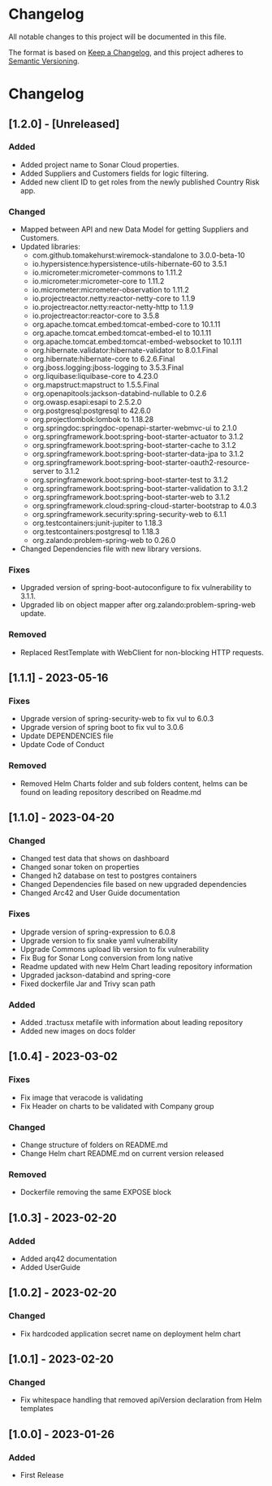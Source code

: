 # Changelog

All notable changes to this project will be documented in this file.

The format is based on [Keep a Changelog](https://keepachangelog.com/en/1.0.0/),
and this project adheres to [Semantic Versioning](https://semver.org/spec/v2.0.0.html).


# Changelog

## [1.2.0] - [Unreleased]

### Added
- Added project name to Sonar Cloud properties.
- Added Suppliers and Customers fields for logic filtering.
- Added new client ID to get roles from the newly published Country Risk app.

### Changed
- Mapped between API and new Data Model for getting Suppliers and Customers.
- Updated libraries:
  - com.github.tomakehurst:wiremock-standalone to 3.0.0-beta-10
  - io.hypersistence:hypersistence-utils-hibernate-60 to 3.5.1
  - io.micrometer:micrometer-commons to 1.11.2
  - io.micrometer:micrometer-core to 1.11.2
  - io.micrometer:micrometer-observation to 1.11.2
  - io.projectreactor.netty:reactor-netty-core to 1.1.9
  - io.projectreactor.netty:reactor-netty-http to 1.1.9
  - io.projectreactor:reactor-core to 3.5.8
  - org.apache.tomcat.embed:tomcat-embed-core to 10.1.11
  - org.apache.tomcat.embed:tomcat-embed-el to 10.1.11
  - org.apache.tomcat.embed:tomcat-embed-websocket to 10.1.11
  - org.hibernate.validator:hibernate-validator to 8.0.1.Final
  - org.hibernate:hibernate-core to 6.2.6.Final
  - org.jboss.logging:jboss-logging to 3.5.3.Final
  - org.liquibase:liquibase-core to 4.23.0
  - org.mapstruct:mapstruct to 1.5.5.Final
  - org.openapitools:jackson-databind-nullable to 0.2.6
  - org.owasp.esapi:esapi to 2.5.2.0
  - org.postgresql:postgresql to 42.6.0
  - org.projectlombok:lombok to 1.18.28
  - org.springdoc:springdoc-openapi-starter-webmvc-ui to 2.1.0
  - org.springframework.boot:spring-boot-starter-actuator to 3.1.2
  - org.springframework.boot:spring-boot-starter-cache to 3.1.2
  - org.springframework.boot:spring-boot-starter-data-jpa to 3.1.2
  - org.springframework.boot:spring-boot-starter-oauth2-resource-server to 3.1.2
  - org.springframework.boot:spring-boot-starter-test to 3.1.2
  - org.springframework.boot:spring-boot-starter-validation to 3.1.2
  - org.springframework.boot:spring-boot-starter-web to 3.1.2
  - org.springframework.cloud:spring-cloud-starter-bootstrap to 4.0.3
  - org.springframework.security:spring-security-web to 6.1.1
  - org.testcontainers:junit-jupiter to 1.18.3
  - org.testcontainers:postgresql to 1.18.3
  - org.zalando:problem-spring-web to 0.26.0
- Changed Dependencies file with new library versions.


### Fixes
- Upgraded version of spring-boot-autoconfigure to fix vulnerability to 3.1.1.
- Upgraded lib on object mapper after org.zalando:problem-spring-web update.

### Removed
- Replaced RestTemplate with WebClient for non-blocking HTTP requests.


## [1.1.1] -  2023-05-16

### Fixes

- Upgrade version of spring-security-web to fix vul to 6.0.3
- Upgrade version of spring boot to fix vul to 3.0.6
- Update DEPENDENCIES file
- Update Code of Conduct

### Removed

- Removed Helm Charts folder and sub folders content, helms can be found on leading repository described on Readme.md 


## [1.1.0] -  2023-04-20

### Changed

- Changed test data that shows on dashboard
- Changed sonar token on properties
- Changed h2 database on test to postgres containers
- Changed Dependencies file based on new upgraded dependencies
- Changed Arc42 and User Guide documentation

### Fixes

- Upgrade version of spring-expression to 6.0.8
- Upgrade version to fix snake yaml vulnerability 
- Upgrade Commons upload lib version to fix vulnerability
- Fix Bug for Sonar Long conversion from long native
- Readme updated with new Helm Chart leading repository information
- Upgraded jackson-databind and spring-core
- Fixed dockerfile Jar and Trivy scan path

### Added

- Added .tractusx metafile with information about leading repository
- Added new images on docs folder

## [1.0.4] -  2023-03-02

### Fixes

- Fix image that veracode is validating
- Fix Header on charts to be validated with Company group

### Changed 
- Change structure of folders on README.md
- Change Helm chart README.md on current version released

### Removed 
- Dockerfile removing the same EXPOSE block

## [1.0.3] -  2023-02-20

### Added

- Added arq42 documentation
- Added UserGuide


## [1.0.2] -  2023-02-20

### Changed

- Fix hardcoded application secret name on deployment helm chart

## [1.0.1] -  2023-02-20

### Changed

- Fix whitespace handling that removed apiVersion declaration from Helm templates

## [1.0.0] - 2023-01-26

### Added

- First Release 


